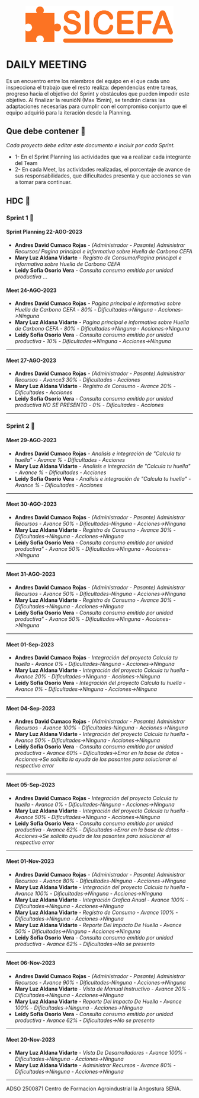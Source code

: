 <p align="center"><a href="https://laravel.com" target="_blank"><img src="https://github.com/dmendezp/sicefa/blob/fabrica/public/general/images/Group1.png" width="400"></a></p>

# DAILY MEETING

Es un encuentro entre los miembros del equipo en el que cada uno inspecciona el trabajo que el resto realiza: dependencias entre tareas, progreso hacia el objetivo del Sprint y obstáculos que pueden impedir este objetivo. Al finalizar la reunióN (Max 15min), se tendrán claras las adaptaciones necesarias para cumplir con el compromiso conjunto que el equipo adquirió para la iteración desde la Planning.

## Que debe contener 🚀

_Cada proyecto debe editar este documento e incluir por cada Sprint._
*  1- En el Sprint Planning las actividades que va a realizar cada integrante del Team
*  2- En cada Meet, las actividades realizadas, el porcentaje de avance de sus responsabilidades, que dificultades presenta y que acciones se van a tomar para continuar.

<!-- Mira **Deployment** para conocer como desplegar el proyecto. -->
## HDC 📌

### Sprint 1 🔄
#### Sprint Planning 22-AGO-2023
* **Andres David Cumaco Rojas** - *(Administrador - Pasante) Administrar Recursos/ Pagina principal e informativa sobre Huella de Carbono CEFA*
* **Mary Luz Aldana Vidarte** - *Registro de Consumo/Pagina principal e informativa sobre Huella de Carbono CEFA*
* **Leidy Sofia Osorio Vera** - *Consulta consumo emitido por unidad productiva*
...
#### Meet 24-AGO-2023
* **Andres David Cumaco Rojas** - *Pagina principal e informativa sobre Huella de Carbono CEFA* - *80%* - *Dificultades->Ninguna* - *Acciones->Ninguna*
* **Mary Luz Aldana Vidarte** - *Pagina principal e informativa sobre Huella de Carbono CEFA* - *80%* - *Dificultades->Ninguna* - *Acciones->Ninguna*
* **Leidy Sofia Osorio Vera** - *Consulta consumo emitido por unidad productiva* - *10%* - *Dificultades->Ninguna* - *Acciones->Ninguna*

---
#### Meet 27-AGO-2023
* **Andres David Cumaco Rojas** - *(Administrador - Pasante) Administrar Recursos* - *Avance3 30%* - *Dificultades* - *Acciones*
* **Mary Luz Aldana Vidarte** - *Registro de Consumo* - *Avance 20%* - *Dificultades* - *Acciones*
* **Leidy Sofia Osorio Vera** - *Consulta consumo emitido por unidad productiva NO SE PRESENTO* - *0%* - *Dificultades* - *Acciones*
---

### Sprint 2 🔄
#### Meet 29-AGO-2023
* **Andres David Cumaco Rojas** - *Analisis e integración de "Calcula tu huella"* - *Avance %* - *Dificultades* - *Acciones*
* **Mary Luz Aldana Vidarte** - *Analisis e integración de "Calcula tu huella"* - *Avance %* - *Dificultades* - *Acciones*
* **Leidy Sofia Osorio Vera** - *Analisis e integración de "Calcula tu huella"* - *Avance %* - *Dificultades* - *Acciones*
---
#### Meet 30-AGO-2023
* **Andres David Cumaco Rojas** - *(Administrador - Pasante) Administrar Recursos* - *Avance 50%* - *Dificultades-Ninguna* - *Acciones->Ninguna*
* **Mary Luz Aldana Vidarte** - *Registro de Consumo* - *Avance 30%* - *Dificultades->Ninguna* - *Acciones->Ninguna*
* **Leidy Sofia Osorio Vera** - *Consulta consumo emitido por unidad productiva"* - *Avance 50%* - *Dificultades->Ninguna* - *Acciones->Ninguna*
---

#### Meet 31-AGO-2023
* **Andres David Cumaco Rojas** - *(Administrador - Pasante) Administrar Recursos* - *Avance 50%* - *Dificultades-Ninguna* - *Acciones->Ninguna*
* **Mary Luz Aldana Vidarte** - *Registro de Consumo* - *Avance 30%* - *Dificultades->Ninguna* - *Acciones->Ninguna*
* **Leidy Sofia Osorio Vera** - *Consulta consumo emitido por unidad productiva"* - *Avance 50%* - *Dificultades->Ninguna* - *Acciones->Ninguna*
---
#### Meet 01-Sep-2023
* **Andres David Cumaco Rojas** - *Integración del proyecto Calcula tu huella* - *Avance 0%* - *Dificultades-Ninguna* - *Acciones->Ninguna*
* **Mary Luz Aldana Vidarte** - *Integración del proyecto Calcula tu huella* - *Avance 20%* - *Dificultades->Ninguna* - *Acciones->Ninguna*
* **Leidy Sofia Osorio Vera** - *Integración del proyecto Calcula tu huella* - *Avance 0%* - *Dificultades->Ninguna* - *Acciones->Ninguna*
---

#### Meet 04-Sep-2023
* **Andres David Cumaco Rojas** - *(Administrador - Pasante) Administrar Recursos* - *Avance 100%* - *Dificultades-Ninguna* - *Acciones->Ninguna*
* **Mary Luz Aldana Vidarte** - *Integración del proyecto Calcula tu huella* - *Avance 50%* - *Dificultades->Ninguna* - *Acciones->Ninguna*
* **Leidy Sofia Osorio Vera** - *Consulta consumo emitido por unidad productiva* - *Avance 60%* - *Dificultades->Error en la base de datos* - *Acciones->Se solicita la ayuda de los pasantes para solucionar el respectivo error*
---

#### Meet 05-Sep-2023
* **Andres David Cumaco Rojas** - *Integración del proyecto Calcula tu huella* - *Avance 0%* - *Dificultades-Ninguna* - *Acciones->Ninguna*
* **Mary Luz Aldana Vidarte** - *Integración del proyecto Calcula tu huella* - *Avance 50%* - *Dificultades->Ninguna* - *Acciones->Ninguna*
* **Leidy Sofia Osorio Vera** - *Consulta consumo emitido por unidad productiva* - *Avance 62%* - *Dificultades->Error en la base de datos* - *Acciones->Se solicito ayuda de los pasantes para solucionar el respectivo error*
---
#### Meet 01-Nov-2023
* **Andres David Cumaco Rojas** - *(Administrador - Pasante) Administrar Recursos* - *Avance 80%* - *Dificultades-Ninguna* - *Acciones->Ninguna*
* **Mary Luz Aldana Vidarte** - *Integración del proyecto Calcula tu huella* - *Avance 100%* - *Dificultades->Ninguna* - *Acciones->Ninguna*
* **Mary Luz Aldana Vidarte** - *Integración Grafica Anual* - *Avance 100%* - *Dificultades->Ninguna* - *Acciones->Ninguna*
* **Mary Luz Aldana Vidarte** - *Registro de Consumo* - *Avance 100%* - *Dificultades->Ninguna* - *Acciones->Ninguna*
* **Mary Luz Aldana Vidarte** - *Reporte Del Impacto De Huella* - *Avance 50%* - *Dificultades->Ninguna* - *Acciones->Ninguna*
* **Leidy Sofia Osorio Vera** - *Consulta consumo emitido por unidad productiva* - *Avance 62%* - *Dificultades->No se presento* 
---
#### Meet 06-Nov-2023
* **Andres David Cumaco Rojas** - *(Administrador - Pasante) Administrar Recursos* - *Avance 90%* - *Dificultades-Ninguna* - *Acciones->Ninguna*
* **Mary Luz Aldana Vidarte** - *Vista de Manual Instructivo* - *Avance 20%* - *Dificultades->Ninguna* - *Acciones->Ninguna*
* **Mary Luz Aldana Vidarte** - *Reporte Del Impacto De Huella* - *Avance 100%* - *Dificultades->Ninguna* - *Acciones->Ninguna*
* **Leidy Sofia Osorio Vera** - *Consulta consumo emitido por unidad productiva* - *Avance 62%* - *Dificultades->No se presento* 
---
#### Meet 20-Nov-2023

* **Mary Luz Aldana Vidarte** - *Vista De Desarrolladores* - *Avance 100%* - *Dificultades->Ninguna* - *Acciones->Ninguna*
* **Mary Luz Aldana Vidarte** - *Administrar Recursos* - *Avance 80%* - *Dificultades->Ninguna* - *Acciones->Ninguna*
 
---

ADSO 2500871
Centro de Formacion Agroindustrial la Angostura SENA.
